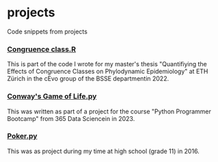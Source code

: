 # projects
Code snippets from projects

### [Congruence class.R](Congruence%20class.R)
This is part of the code I wrote for my master's thesis "Quantifiying the Effects of Congruence Classes on Phylodynamic Epidemiology" at ETH Zürich in the cEvo group of the BSSE departmentin 2022.

### [Conway's Game of Life.py](Conway's%20Game%20of%20Life.py)
This was written as part of a project for the course "Python Programmer Bootcamp" from 365 Data Sciencein in 2023.

### [Poker.py](Poker.py)
This was as project during my time at high school (grade 11) in 2016.
